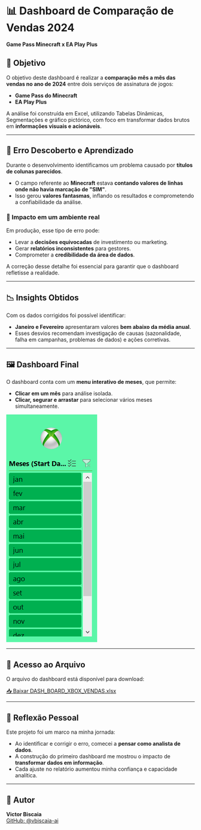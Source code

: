 # 📊 Dashboard de Comparação de Vendas 2024  
**Game Pass Minecraft x EA Play Plus**

## 🎯 Objetivo
O objetivo deste dashboard é realizar a **comparação mês a mês das vendas no ano de 2024** entre dois serviços de assinatura de jogos:  
- **Game Pass do Minecraft**  
- **EA Play Plus**

A análise foi construída em Excel, utilizando Tabelas Dinâmicas, Segmentações e gráfico pictórico, com foco em transformar dados brutos em **informações visuais e acionáveis**.

---

## 🐞 Erro Descoberto e Aprendizado
Durante o desenvolvimento identificamos um problema causado por **títulos de colunas parecidos**.  
- O campo referente ao **Minecraft** estava **contando valores de linhas onde não havia marcação de "SIM"**.  
- Isso gerou **valores fantasmas**, inflando os resultados e comprometendo a confiabilidade da análise.

### 🔎 Impacto em um ambiente real
Em produção, esse tipo de erro pode:  
- Levar a **decisões equivocadas** de investimento ou marketing.  
- Gerar **relatórios inconsistentes** para gestores.  
- Comprometer a **credibilidade da área de dados**.  

A correção desse detalhe foi essencial para garantir que o dashboard refletisse a realidade.

---

## 📉 Insights Obtidos
Com os dados corrigidos foi possível identificar:  
- **Janeiro e Fevereiro** apresentaram valores **bem abaixo da média anual**.  
- Esses desvios recomendam investigação de causas (sazonalidade, falha em campanhas, problemas de dados) e ações corretivas.

---

## 🖼️ Dashboard Final
O dashboard conta com um **menu interativo de meses**, que permite:  
- **Clicar em um mês** para análise isolada.  
- **Clicar, segurar e arrastar** para selecionar vários meses simultaneamente.

![Menu de Segmentação de Meses](https://github.com/vbiscaia-ai/Dashboard-xbox/blob/main/docs/menu_dashboard.png?raw=true)

---

## 📂 Acesso ao Arquivo
O arquivo do dashboard está disponível para download:

[📥 Baixar DASH_BOARD_XBOX_VENDAS.xlsx](https://github.com/vbiscaia-ai/Dashboard-xbox/blob/main/docs/DASH_BOARD_XBOX_VENDAS.xlsx?raw=true)

---

## 🚀 Reflexão Pessoal
Este projeto foi um marco na minha jornada:  
- Ao identificar e corrigir o erro, comecei a **pensar como analista de dados**.  
- A construção do primeiro dashboard me mostrou o impacto de **transformar dados em informação**.  
- Cada ajuste no relatório aumentou minha confiança e capacidade analítica.

---

## 👤 Autor
**Victor Biscaia**  
[GitHub: @vbiscaia-ai](https://github.com/vbiscaia-ai)
